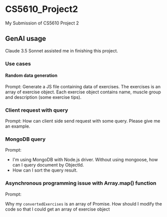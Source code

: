 # CS5610_Project2

My Submission of CS5610 Project 2

## GenAI usage

Claude 3.5 Sonnet assisted me in finishing this project.

### Use cases

#### Random data generation

Prompt:
Generate a JS file containing data of exercises. The exercises is an array of exercise object. Each exercise object contains name, muscle group and description (some exercise tips).

### Client request with query

Prompt:
How can client side send request with some query. Please give me an example.

### MongoDB query

Prompt:

- I'm using MongoDB with Node.js driver. Without using mongoose, how can I query document by ObjectId.
- How can I sort the query result.

### Asynchronous programming issue with Array.map() function

Prompt:

Why my `convertedExercises` is an array of Promise. How should I modify the code so that I could get an array of exercise object
